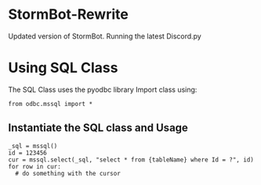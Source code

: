 # StormBot-Rewrite
Updated version of StormBot. Running the latest Discord.py

# Using SQL Class
The SQL Class uses the pyodbc library
Import class using:

`from odbc.mssql import *`

## Instantiate the SQL class and Usage
```
_sql = mssql()
id = 123456
cur = mssql.select(_sql, "select * from {tableName} where Id = ?", id)
for row in cur:
  # do something with the cursor
  ```
